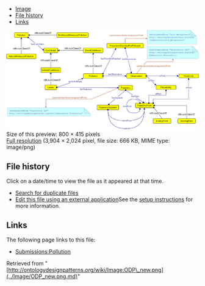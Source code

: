 * [Image](../Image/ODP_new.png.md#file)
* [File history](../Image/ODP_new.png.md#filehistory)
* [Links](../Image/ODP_new.png.md#filelinks)

[![Image:ODP new.png](../images/thumb/f/f8/ODP_new.png/800px-ODP_new.png)](../../images/f/f8/ODP_new.png)  
Size of this preview: 800 × 415 pixels  
[Full resolution](../../images/f/f8/ODP_new.png)‎ (3,904 × 2,024 pixel, file size: 666 KB, MIME type: image/png)

## File history

Click on a date/time to view the file as it appeared at that time.



  
* [Search for duplicate files](http://ontologydesignpatterns.org/wiki/Special:FileDuplicateSearch/ODP_new.png "Special:FileDuplicateSearch/ODP new.png")
* [Edit this file using an external application](http://ontologydesignpatterns.org/wiki/index.php?title=Image:ODP_new.png&action=edit&externaledit=true&mode=file "Image:ODP new.png")See the [setup instructions](http://www.mediawiki.org/wiki/Manual:External_editors "http://www.mediawiki.org/wiki/Manual:External_editors") for more information.

## Links



The following page links to this file:


* [Submissions:Pollution](../Submissions/Pollution.md "Submissions:Pollution")


Retrieved from "[http://ontologydesignpatterns.org/wiki/Image:ODP\_new.png](../Image/ODP_new.png.md)"